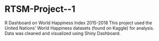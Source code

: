 # RTSM-Project--1
R Dashboard on World Happiness Index 2015-2018
This project used the United Nations' World Happiness datasets (found on Kaggle) for analysis. Data was cleaned and visualized using Shiny Dashboard.

